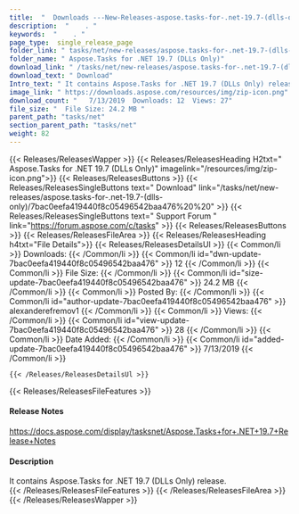 ```yaml
---
title:  "  Downloads ---New-Releases-aspose.tasks-for-.net-19.7-(dlls-only) . " 
description:  "    . " 
keywords:  "    . " 
page_type:  single_release_page
folder_link: " tasks/net/new-releases/aspose.tasks-for-.net-19.7-(dlls-only)/"
folder_name: " Aspose.Tasks for .NET 19.7 (DLLs Only)"
download_link: " /tasks/net/new-releases/aspose.tasks-for-.net-19.7-(dlls-only)/7bac0eefa419440f8c05496542baa476"
download_text: " Download"
Intro_text: " It contains Aspose.Tasks for .NET 19.7 (DLLs Only) release."
image_link: " https://downloads.aspose.com/resources/img/zip-icon.png"
download_count: "   7/13/2019  Downloads: 12  Views: 27"
file_size: "  File Size: 24.2 MB "
parent_path: "tasks/net"
section_parent_path: "tasks/net"
weight: 82 
---
```


{{< Releases/ReleasesWapper >}}
  {{< Releases/ReleasesHeading H2txt=" Aspose.Tasks for .NET 19.7 (DLLs Only)" imagelink="/resources/img/zip-icon.png">}}
  {{< Releases/ReleasesButtons >}}
    {{< Releases/ReleasesSingleButtons text=" Download" link="/tasks/net/new-releases/aspose.tasks-for-.net-19.7-(dlls-only)/7bac0eefa419440f8c05496542baa476%20%20" >}}
    {{< Releases/ReleasesSingleButtons text=" Support Forum " link="https://forum.aspose.com/c/tasks" >}}
  {{< Releases/ReleasesButtons >}}
  {{< Releases/ReleasesFileArea >}}
    {{< Releases/ReleasesHeading h4txt="File Details">}}
    {{< Releases/ReleasesDetailsUl >}}
            {{< Common/li  >}} Downloads: {{< /Common/li >}} 
      {{< Common/li id="dwn-update-7bac0eefa419440f8c05496542baa476" >}} 12 {{< /Common/li >}} 
      {{< Common/li  >}} File Size: {{< /Common/li >}} 
      {{< Common/li id="size-update-7bac0eefa419440f8c05496542baa476" >}} 24.2 MB {{< /Common/li >}} 
      {{< Common/li  >}} Posted By: {{< /Common/li >}} 
      {{< Common/li id="author-update-7bac0eefa419440f8c05496542baa476" >}} alexanderefremov1 {{< /Common/li >}} 
      {{< Common/li  >}} Views: {{< /Common/li >}} 
      {{< Common/li id="view-update-7bac0eefa419440f8c05496542baa476" >}} 28 {{< /Common/li >}} 
      {{< Common/li  >}} Date Added: {{< /Common/li >}} 
      {{< Common/li id="added-update-7bac0eefa419440f8c05496542baa476" >}} 7/13/2019 {{< /Common/li >}} 

    {{< /Releases/ReleasesDetailsUl >}}

  {{< Releases/ReleasesFileFeatures >}}
      <h4>Release Notes</h4><div><a href="https://docs.aspose.com/display/tasksnet/Aspose.Tasks+for+.NET+19.7+Release+Notes">https://docs.aspose.com/display/tasksnet/Aspose.Tasks+for+.NET+19.7+Release+Notes</a></div><h4>Description</h4><div class="HTMLDescription">It contains Aspose.Tasks for .NET 19.7 (DLLs Only) release.</div>
  {{< /Releases/ReleasesFileFeatures >}}
 {{< /Releases/ReleasesFileArea >}}
{{< /Releases/ReleasesWapper >}}


